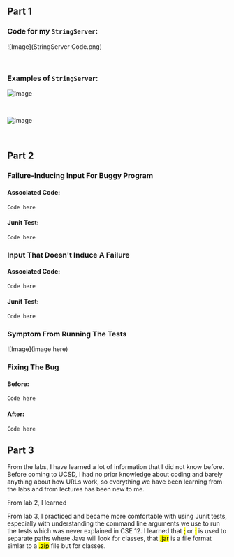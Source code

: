 ## Part 1

### Code for my `StringServer`:

![Image](StringServer Code.png)

<br/>

### Examples of `StringServer`:

![Image](StringServer_Example_1)

<br/>

![Image](StringServer_Example_2)

<br/>

## Part 2

### Failure-Inducing Input For Buggy Program

#### Associated Code:

`Code here`

#### Junit Test:

`Code here`

### Input That Doesn't Induce A Failure

#### Associated Code:

`Code here`

#### Junit Test:

`Code here`

### Symptom From Running The Tests

![Image](image here)

### Fixing The Bug

#### Before:

`Code here`

#### After:

`Code here`

## Part 3

From the labs, I have learned a lot of information that I did not know before. Before coming to UCSD, I had no prior knowledge about coding and barely anything about how URLs work, so everything we have been learning from the labs and from lectures has been new to me.

From lab 2, I learned 

From lab 3, I practiced and became more comfortable with using Junit tests, especially with understanding the command line arguments we use to run the tests which was never explained in CSE 12. I learned that <mark>;</mark> or <mark>:</mark> is used to separate paths where Java will look for classes, that <mark>.jar</mark> is a file format simlar to a <mark>.zip</mark> file but for classes.
